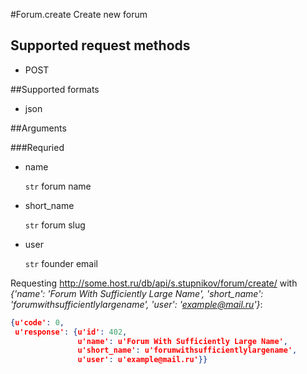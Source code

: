 #Forum.create
Create new forum

## Supported request methods 
* POST

##Supported formats
* json

##Arguments


###Requried
* name

   ```str``` forum name
* short_name

   ```str``` forum slug
* user

   ```str``` founder email


Requesting http://some.host.ru/db/api/s.stupnikov/forum/create/ with _{'name': 'Forum With Sufficiently Large Name', 'short_name': 'forumwithsufficientlylargename', 'user': 'example@mail.ru'}_:
```json
{u'code': 0,
 u'response': {u'id': 402,
               u'name': u'Forum With Sufficiently Large Name',
               u'short_name': u'forumwithsufficientlylargename',
               u'user': u'example@mail.ru'}}
```
